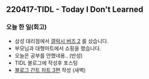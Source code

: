 ## 220417-TIDL - Today I Don't Learned

### 오늘 한 일(회고)

- 삼성 대리점에서 [갤럭시 버즈 2](https://user-images.githubusercontent.com/96044518/163715325-1a9297a0-57bc-4a1e-8ccf-c9f838c643a3.jpg) 를 샀습니다.
- 부모님과 대형마트에서 쇼핑을 했습니다.
- 오늘은 공부를 안했네용.. (반성)
- TIDL 블로그에 작성후 포스팅
- [블로그 간트 차트 3편](https://coxemonkey.tistory.com/36) 작성 (새벽)
